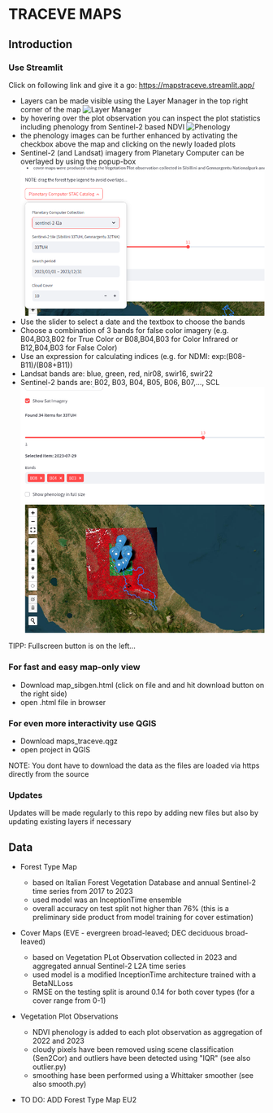 # TRACEVE MAPS

## Introduction

### Use Streamlit

Click on following link and give it a go:
https://mapstraceve.streamlit.app/

- Layers can be made visible using the Layer Manager in the top right corner of the map
  ![Layer Manager](./misc/layer_manager.jpg)
- by hovering over the plot observation you can inspect the plot statistics including phenology from Sentinel-2 based NDVI
  ![Phenology](./misc/phenology.jpg)
- the phenology images can be further enhanced by activating the checkbox above the map and clicking on the newly loaded plots
- Sentinel-2 (and Landsat) imagery from Planetary Computer can be overlayed by using the popup-box
  ![sat_img](./misc/sat_img.png)
- Use the slider to select a date and the textbox to choose the bands
- Choose a combination of 3 bands for false color imagery (e.g. B04,B03,B02 for True Color or B08,B04,B03 for Color Infrared or B12,B04,B03 for False Color)
- Use an expression for calculating indices (e.g. for NDMI: exp:(B08-B11)/(B08+B11))
- Landsat bands are: blue, green, red, nir08, swir16, swir22
- Sentinel-2 bands are: B02, B03, B04, B05, B06, B07,..., SCL
   ![color_inf](./misc/color_inf.png)

TIPP: Fullscreen button is on the left...

### For fast and easy map-only view
- Download map_sibgen.html (click on file and and hit download button on the right side)
- open .html file in browser

### For even more interactivity use QGIS
- Download maps_traceve.qgz
- open project in QGIS

NOTE: You dont have to download the data as the files are loaded via https directly from the source

### Updates
Updates will be made regularly to this repo by adding new files but also by updating existing layers if necessary

## Data

- Forest Type Map
    - based on Italian Forest Vegetation Database and annual Sentinel-2 time series from 2017 to 2023
    - used model was an InceptionTime ensemble
    - overall accuracy on test split not higher than 76% (this is a preliminary side product from model training for cover estimation)
- Cover Maps (EVE - evergreen broad-leaved; DEC deciduous broad-leaved)
    - based on Vegetation PLot Observation collected in 2023 and aggregated annual Sentinel-2 L2A time series
    - used model is a modified InceptionTime architecture trained with a BetaNLLoss
    - RMSE on the testing split is around 0.14 for both cover types (for a cover range from 0-1)
- Vegetation Plot Observations
    - NDVI phenology is added to each plot observation as aggregation of 2022 and 2023
    - cloudy pixels have been removed using scene classification (Sen2Cor) and outliers have been detected using "IQR" (see also outlier.py)
    - smoothing hase been performed using a Whittaker smoother (see also smooth.py)

- TO DO: ADD Forest Type Map EU2

